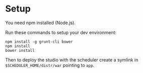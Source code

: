 Setup
===================

You need npm installed (Node.js).

Run these commands to setup your dev environment:

```
npm install -g grunt-cli bower
npm install
bower install
```

Then to deploy the studio with the scheduler create a symlink in `$SCHEDULER_HOME/distr/war`
pointing to `app`.
